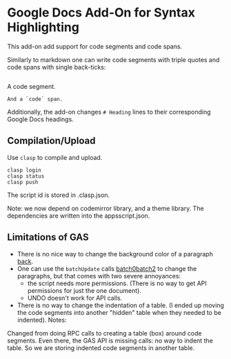 # Google Docs Add-On for Syntax Highlighting
This add-on add support for code segments and code spans.

Similarly to markdown one can write code segments with triple quotes and
code spans with single back-ticks:
```
  ```
  A code segment.
  ```
  And a `code` span.
```

Additionally, the add-on changes `# Heading` lines to their corresponding
Google Docs headings.

## Compilation/Upload
Use `clasp` to compile and upload.

```
clasp login
clasp status
clasp push
```

The script id is stored in .clasp.json.

Note: we now depend on codemirror library, and a theme library.
The dependencies are written into the appsscript.json.

## Limitations of GAS
- There is no nice way to change the background color of a paragraph [back].
- One can use the `batchUpdate` calls [batch0][batch1][batch2] to change
  the paragraphs, but that comes with two severe annoyances:
  * the script needs more permissions. (There is no way to get API permissions
    for just the one document).
  * UNDO doesn't work for API calls.
- There is no way to change the indentation of a table. (I ended up moving the
  code segments into another "hidden" table when they needed to be indented).
Notes:

Changed from doing RPC calls to creating a table (box) around code segments.
Even there, the GAS API is missing calls: no way to indent the table.
So we are storing indented code segments in another table.


[back]: https://developers.google.com/apps-script/reference/document/attribute

[batch0]: https://developers.google.com/docs/api/reference/rest/v1/documents/batchUpdate
[batch1]: https://stackoverflow.com/a/60423698
[batch2]: https://stackoverflow.com/questions/60432342
